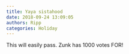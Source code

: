 ```yaml
---
title: Yaya sistahood
date: 2018-09-24 13:09:05
authors: Ripp
categories: Holiday
---
```


 This will easily pass. Zunk has 1000 votes FOR!